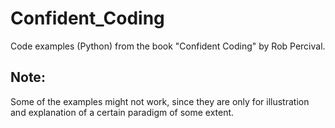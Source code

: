 # Confident_Coding
Code examples (Python) from the book "Confident Coding" by Rob Percival.

## Note:
Some of the examples might not work, since they are only for illustration and explanation of a certain paradigm of some extent.
